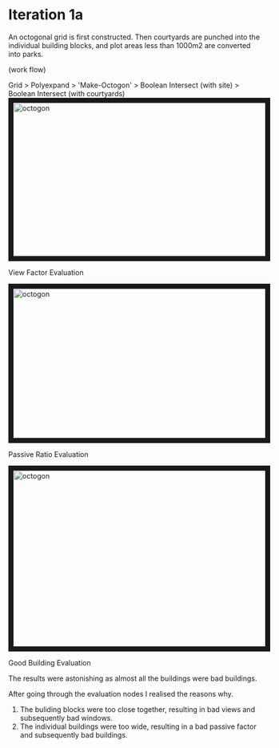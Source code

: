 
# Iteration 1a

An octogonal grid is first constructed. Then courtyards are punched into the individual building blocks, and plot areas less than 1000m2 are converted into parks. 

(work flow) 

Grid > Polyexpand > 'Make-Octogon' > Boolean Intersect (with site) > Boolean Intersect (with courtyards)
<img src="https://raw.githubusercontent.com/design-automation/urban-prototyping-2018/master/lisa/imgs/1aviewfactor.JPG" 
alt="octogon" width="544.5" height="306.5" border="10" /></a>

View Factor Evaluation

<img src="https://raw.githubusercontent.com/design-automation/urban-prototyping-2018/master/lisa/imgs/1apassiveratio.JPG" 
alt="octogon" width="537.5" height="298" border="10" /></a>

Passive Ratio Evaluation

<img src="https://raw.githubusercontent.com/design-automation/urban-prototyping-2018/master/lisa/imgs/iteration1agbbldg.JPG" 
alt="octogon" width="543.5" height="350.5" border="10" /></a>

Good Building Evaluation


The results were astonishing as almost all the buildings were bad buildings. 

After going through the evaluation nodes I realised the reasons why.
1. The buliding blocks were too close together, resulting in bad views and subsequently bad windows. 
2. The individual buildings were too wide, resulting in a bad passive factor and subsequently bad buildings.


